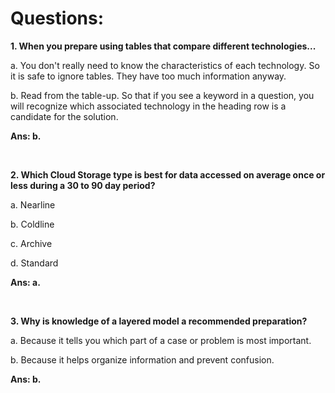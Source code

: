 # Questions:

**1. When you prepare using tables that compare different technologies...**

a. You don't really need to know the characteristics of each technology. So it is safe to ignore tables. They have too much information anyway.

b. Read from the table-up. So that if you see a keyword in a question, you will recognize which associated technology in the heading row is a candidate for the solution.

**Ans: b.**

<br/>

**2. Which Cloud Storage type is best for data accessed on average once or less during a 30 to 90 day period?**

a. Nearline

b. Coldline

c. Archive

d. Standard

**Ans: a.**

<br/>

**3. Why is knowledge of a layered model a recommended preparation?**

a. Because it tells you which part of a case or problem is most important.

b. Because it helps organize information and prevent confusion.

**Ans: b.**


